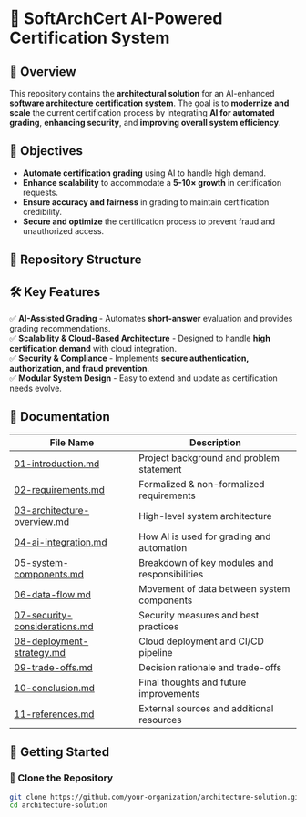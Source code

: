 # 📜 SoftArchCert AI-Powered Certification System

## **📌 Overview**
This repository contains the **architectural solution** for an AI-enhanced **software architecture certification system**. The goal is to **modernize and scale** the current certification process by integrating **AI for automated grading**, **enhancing security**, and **improving overall system efficiency**.

## **🎯 Objectives**
- **Automate certification grading** using AI to handle high demand.
- **Enhance scalability** to accommodate a **5-10× growth** in certification requests.
- **Ensure accuracy and fairness** in grading to maintain certification credibility.
- **Secure and optimize** the certification process to prevent fraud and unauthorized access.

## **📁 Repository Structure**

## **🛠️ Key Features**
✅ **AI-Assisted Grading** - Automates **short-answer** evaluation and provides grading recommendations.  
✅ **Scalability & Cloud-Based Architecture** - Designed to handle **high certification demand** with cloud integration.  
✅ **Security & Compliance** - Implements **secure authentication, authorization, and fraud prevention**.  
✅ **Modular System Design** - Easy to extend and update as certification needs evolve.  

## **📜 Documentation**
| File Name                     | Description |
|--------------------------------|-------------|
| [01-introduction.md](docs/01-introduction.md) | Project background and problem statement |
| [02-requirements.md](docs/02-requirements.md) | Formalized & non-formalized requirements |
| [03-architecture-overview.md](docs/03-architecture-overview.md) | High-level system architecture |
| [04-ai-integration.md](docs/04-ai-integration.md) | How AI is used for grading and automation |
| [05-system-components.md](docs/05-system-components.md) | Breakdown of key modules and responsibilities |
| [06-data-flow.md](docs/06-data-flow.md) | Movement of data between system components |
| [07-security-considerations.md](docs/07-security-considerations.md) | Security measures and best practices |
| [08-deployment-strategy.md](docs/08-deployment-strategy.md) | Cloud deployment and CI/CD pipeline |
| [09-trade-offs.md](docs/09-trade-offs.md) | Decision rationale and trade-offs |
| [10-conclusion.md](docs/10-conclusion.md) | Final thoughts and future improvements |
| [11-references.md](docs/11-references.md) | External sources and additional resources |

## **🚀 Getting Started**
### **🔹 Clone the Repository**
```bash
git clone https://github.com/your-organization/architecture-solution.git
cd architecture-solution